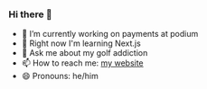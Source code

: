 ### Hi there 👋

- 🔭 I’m currently working on payments at podium
- 🌱 Right now I'm learning Next.js 
- 💬 Ask me about my golf addiction
- 📫 How to reach me: [my website](https://tylerwray.me)
- 😄 Pronouns: he/him
